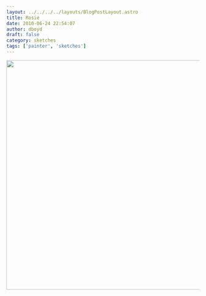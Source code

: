 ```yaml
---
layout: ../../../../layouts/BlogPostLayout.astro
title: Rosie
date: 2010-06-24 22:54:07
author: dboyd
draft: false
category: sketches
tags: ['painter', 'sketches']
---
```

<img
    srcset="https://img.selfiespirits.com/images/2010/06/rosie001_480.avif 480w"
    sizes="(max-width: 480px) 100vw"
    src="https://img.selfiespirits.com/images/2010/06/rosie001.jpg"
    alt=""
    style="width: auto; height: clamp(0px, 95vh, 600px);"
/>


